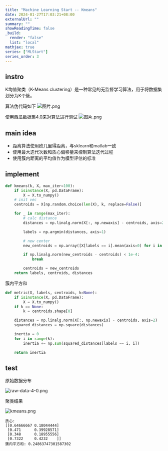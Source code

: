 ```yaml
---
title: "Machine Learning Start -- Kmeans"
date: 2024-01-27T17:03:21+08:00
externalUrl: ""
summary: ""
showReadingTime: false
_build:
  render: "false"
  list: "local"
mathjax: true
series: ["MLStart"]
series_order: 3
---
```


## instro

K均值聚类（K-Means clustering）是一种常见的无监督学习算法，用于将数据集划分为K个簇。

算法伪代码如下
![图片.png](https://s2.loli.net/2024/01/27/l7Q3C948J5UyznH.png)

使用西瓜数据集4.0来对算法进行测试
![图片.png](https://s2.loli.net/2024/01/27/8gUIJmxhQ1MvOwc.png)

## main idea

- 距离算法使用欧几里得距离，与sklearn和matlab一致
- 使用最大迭代次数和质心偏移量来控制算法迭代过程
- 使用簇内距离的平均值作为模型评估的标准

## implement

```python
def kmeans(k, X, max_iter=100):
    if isinstance(X, pd.DataFrame):
        X = X.to_numpy()
    # init vec
    centroids = X[np.random.choice(len(X), k, replace=False)]

    for _ in range(max_iter):
        # calc distance
        distances = np.linalg.norm(X[:, np.newaxis] - centroids, axis=2)

        labels = np.argmin(distances, axis=1)

        # new center
        new_centroids = np.array([X[labels == i].mean(axis=0) for i in range(k)])

        if np.linalg.norm(new_centroids - centroids) < 1e-4:
            break

        centroids = new_centroids
    return labels, centroids, distances
```

簇内平方和
```python
def metric(X, labels, centroids, k=None):
    if isinstance(X, pd.DataFrame):
        X = X.to_numpy()
    if k == None:
        k = centroids.shape[0]

    distances = np.linalg.norm(X[:, np.newaxis] - centroids, axis=2)
    squared_distances = np.square(distances)

    inertia = 0
    for i in range(k):
        inertia += np.sum(squared_distances[labels == i, i])

    return inertia
```

## test

原始数据分布

![raw-data-4-0.png](https://s2.loli.net/2024/01/27/3azAEeUpL2FrRqj.png)

聚类结果

![kmeans.png](https://s2.loli.net/2024/01/27/SZk8b5MtgizOTVG.png)

```shell
质心: 
[[0.64666667 0.18044444]
 [0.471      0.39928571]
 [0.348      0.18955556]
 [0.7322     0.4232    ]]
簇内平方和: 0.24863747301587302
```
